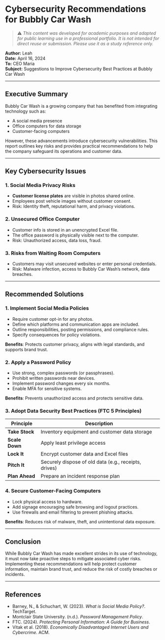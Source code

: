 # Cybersecurity Recommendations for Bubbly Car Wash
> ⚠️ _This content was developed for academic purposes and adapted for public learning use in a professional portfolio. It is not intended for direct reuse or submission. Please use it as a study reference only._

**Author:** Leah  
**Date:** April 16, 2024  
**To:** CEO Maria   
**Subject:** Suggestions to Improve Cybersecurity Best Practices at Bubbly Car Wash

---

## Executive Summary

Bubbly Car Wash is a growing company that has benefited from integrating technology such as:
- A social media presence
- Office computers for data storage
- Customer-facing computers

However, these advancements introduce cybersecurity vulnerabilities. This report outlines key risks and provides practical recommendations to help the company safeguard its operations and customer data.

---

## Key Cybersecurity Issues

### 1. Social Media Privacy Risks
- **Customer license plates** are visible in photos shared online.
- Employees post vehicle images without customer consent.
- Risk: Identity theft, reputational harm, and privacy violations.

### 2. Unsecured Office Computer
- Customer info is stored in an unencrypted Excel file.
- The office password is physically visible next to the computer.
- Risk: Unauthorized access, data loss, fraud.

### 3. Risks from Waiting Room Computers
- Customers may visit unsecured websites or enter personal credentials.
- Risk: Malware infection, access to Bubbly Car Wash’s network, data breaches.

---

## Recommended Solutions

### 1. Implement Social Media Policies
- Require customer opt-in for any photos.
- Define which platforms and communication apps are included.
- Outline responsibilities, posting permissions, and compliance rules.
- Specify consequences for policy violations.

**Benefits**: Protects customer privacy, aligns with legal standards, and supports brand trust.

### 2. Apply a Password Policy
- Use strong, complex passwords (or passphrases).
- Prohibit written passwords near devices.
- Implement password changes every six months.
- Enable MFA for sensitive systems.

**Benefits**: Prevents unauthorized access and protects sensitive data.

### 3. Adopt Data Security Best Practices (FTC 5 Principles)

| Principle     | Description |
|---------------|-------------|
| **Take Stock**  | Inventory equipment and customer data storage |
| **Scale Down**  | Apply least privilege access |
| **Lock It**     | Encrypt customer data and Excel files |
| **Pitch It**    | Securely dispose of old data (e.g., receipts, drives) |
| **Plan Ahead**  | Prepare an incident response plan |

### 4. Secure Customer-Facing Computers
- Lock physical access to hardware.
- Add signage encouraging safe browsing and logout practices.
- Use firewalls and email filtering to prevent phishing attacks.

**Benefits**: Reduces risk of malware, theft, and unintentional data exposure.

---

## Conclusion

While Bubbly Car Wash has made excellent strides in its use of technology, it must now take proactive steps to mitigate associated cyber risks. Implementing these recommendations will help protect customer information, maintain brand trust, and reduce the risk of costly breaches or incidents.

---

## References

- Barney, N., & Schuchart, W. (2023). *What is Social Media Policy?*. TechTarget.  
- Montclair State University. (n.d.). *Password Management Policy*.  
- FTC. (2024). *Protecting Personal Information: A Guide for Business*.  
- Vitak et al. (2018). *Economically Disadvantaged Internet Users and Cybercrime*. ACM.
